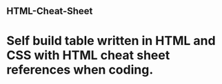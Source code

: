 ## HTML-Cheat-Sheet
# Self build table written in HTML and CSS with HTML cheat sheet references when coding.
